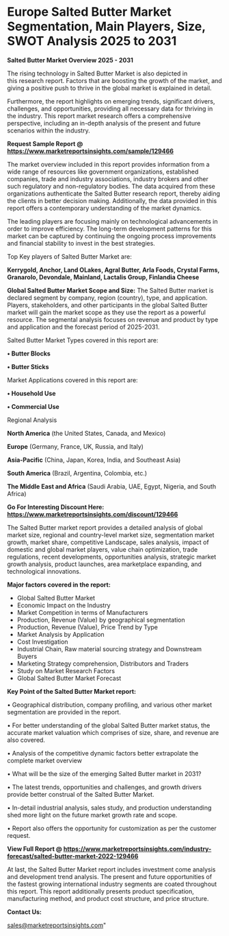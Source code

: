 # Europe Salted Butter Market Segmentation, Main Players, Size, SWOT Analysis 2025 to 2031

<Strong> Salted Butter Market Overview 2025 - 2031</strong>

The rising technology in Salted Butter Market is also depicted in this research report. Factors that are boosting the growth of the market, and giving a positive push to thrive in the global market is explained in detail.

Furthermore, the report highlights on emerging trends, significant drivers, challenges, and opportunities, providing all necessary data for thriving in the industry. This report market research offers a comprehensive perspective, including an in-depth analysis of the present and future scenarios within the industry.

<strong>Request Sample Report @ <a href=https://www.marketreportsinsights.com/sample/129466>https://www.marketreportsinsights.com/sample/129466</a></strong>

The market overview included in this report provides information from a wide range of resources like government organizations, established companies, trade and industry associations, industry brokers and other such regulatory and non-regulatory bodies. The data acquired from these organizations authenticate the Salted Butter research report, thereby aiding the clients in better decision making. Additionally, the data provided in this report offers a contemporary understanding of the market dynamics.

The leading players are focusing mainly on technological advancements in order to improve efficiency. The long-term development patterns for this market can be captured by continuing the ongoing process improvements and financial stability to invest in the best strategies.

Top Key players of Salted Butter Market are:

<strong>Kerrygold, Anchor, Land OLakes, Agral Butter, Arla Foods, Crystal Farms, Granarolo, Devondale, Mainland, Lactalis Group, Finlandia Cheese</strong>

<strong><b>Global Salted Butter Market Scope and Size:</b></strong>
The Salted Butter market is declared segment by company, region (country), type, and application. Players, stakeholders, and other participants in the global Salted Butter market will gain the market scope as they use the report as a powerful resource. The segmental analysis focuses on revenue and product by type and application and the forecast period of 2025-2031.

Salted Butter Market Types covered in this report are:

<strong>• Butter Blocks

• Butter Sticks</strong>

Market Applications covered in this report are:

<strong>• Household Use

• Commercial Use</strong> 

Regional Analysis

<strong>North America</strong> (the United States, Canada, and Mexico)

<strong>Europe</strong> (Germany, France, UK, Russia, and Italy)

<strong>Asia-Pacific</strong> (China, Japan, Korea, India, and Southeast Asia)

<strong>South America</strong> (Brazil, Argentina, Colombia, etc.)

<strong>The Middle East and Africa</strong> (Saudi Arabia, UAE, Egypt, Nigeria, and South Africa)

<strong>Go For Interesting Discount Here: <a href=https://www.marketreportsinsights.com/discount/129466>https://www.marketreportsinsights.com/discount/129466</a></strong>

The Salted Butter market report provides a detailed analysis of global market size, regional and country-level market size, segmentation market growth, market share, competitive Landscape, sales analysis, impact of domestic and global market players, value chain optimization, trade regulations, recent developments, opportunities analysis, strategic market growth analysis, product launches, area marketplace expanding, and technological innovations.

<strong><b>Major factors covered in the report:</b></strong>
<ul>
  <li>Global Salted Butter Market </li>
  <li>Economic Impact on the Industry</li>
  <li>Market Competition in terms of Manufacturers</li>
  <li>Production, Revenue (Value) by geographical segmentation</li>
  <li>Production, Revenue (Value), Price Trend by Type</li>
  <li>Market Analysis by Application</li>
  <li>Cost Investigation</li>
  <li>Industrial Chain, Raw material sourcing strategy and Downstream Buyers</li>
  <li>Marketing Strategy comprehension, Distributors and Traders</li>
  <li>Study on Market Research Factors</li>
  <li>Global Salted Butter Market Forecast</li>
</ul>

<strong><b>Key Point of the Salted Butter Market report:</b></strong>

• Geographical distribution, company profiling, and various other market segmentation are provided in the report.

• For better understanding of the global Salted Butter market status, the accurate market valuation which comprises of size, share, and revenue are also covered.

• Analysis of the competitive dynamic factors better extrapolate the complete market overview

• What will be the size of the emerging Salted Butter market in 2031?

• The latest trends, opportunities and challenges, and growth drivers provide better construal of the Salted Butter Market.

• In-detail industrial analysis, sales study, and production understanding shed more light on the future market growth rate and scope.

• Report also offers the opportunity for customization as per the customer request.

<strong><b>View Full Report @ <a href=https://www.marketreportsinsights.com/industry-forecast/salted-butter-market-2022-129466>https://www.marketreportsinsights.com/industry-forecast/salted-butter-market-2022-129466</a></b></strong>


At last, the Salted Butter Market report includes investment come analysis and development trend analysis. The present and future opportunities of the fastest growing international industry segments are coated throughout this report. This report additionally presents product specification, manufacturing method, and product cost structure, and price structure.

<strong>Contact Us:</strong>

sales@marketreportsinsights.com"
